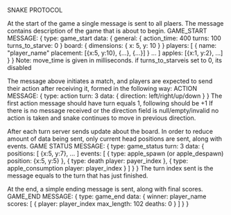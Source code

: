 SNAKE PROTOCOL

At the start of the game a single message is sent to all plaers.
The message contains description of the game that is about to begin.
GAME_START MESSAGE:
{
  type: game_start
  data: {
    general: {
      action_time: 400
      turns: 100
      turns_to_starve: 0
    }
    board: {
      dimensions: { x: 5, y: 10 }
    }
    players: [
      {
        name: "player_name"
        placement: [{x:5, y:10}, {...}, {...}]
       }
       ...
    ]
    apples: [{x:1, y:2}, ...]
  }
}
Note: move_time is given in milliseconds.
if turns_to_starveis set to 0, its disabled

The message above initiates a match, and players are expected to
send their action after receiving it, formed in the following way:
ACTION MESSAGE:
{
  type: action
  turn: 3
  data: {
    direction: left/right/up/down
  }
}
The first action message should have turn equals 1, following should be +1
If there is no message received or the direction field is null/empty/invalid
no action is taken and snake continues to move in previous direction.

After each turn server sends update about the board. In order to reduce amount
of data being sent, only current head positions are sent, along with events.
GAME STATUS MESSAGE:
{
  type: game_status
  turn: 3
  data: {
    positions: [
      {x:5, y:7},
      ...
    ]
    events: [
      {
        type: apple_spawn (or apple_despawn)
        position: {x:5, y:5}
      }, {
        type: death
        player: payer_index
      }, {
        type: apple_consumption
        player: player_index
      }
    ]
  }
}
The turn index sent is the message equals to the turn that has just finished.

At the end, a simple ending message is sent, along with final scores.
GAME_END MESSAGE:
{
  type: game_end
  data: {
    winner: player_name
    scores: [
      {
        player: player_index
        max_length: 102
        deaths: 0
       }
    ]
  }
}
